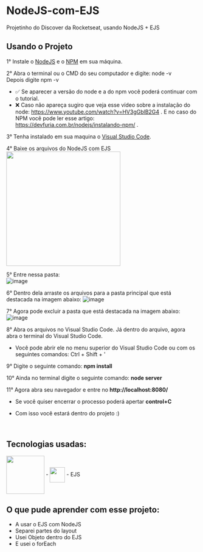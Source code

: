 # NodeJS-com-EJS
Projetinho do Discover da Rocketseat, usando NodeJS + EJS

## Usando o Projeto
1° Instale o <a href="https://nodejs.org/en/">NodeJS</a> e o <a href="https://www.npmjs.com/package/download">NPM</a> em sua máquina. <br>

2° Abra o terminal ou o CMD do seu computador e digite: node -v <br>
Depois digite npm -v
- ✅ Se aparecer a versão do node e a do npm você poderá continuar com o tutorial. <br>
- ❌ Caso não apareça sugiro que veja esse vídeo sobre a instalação do node: https://www.youtube.com/watch?v=HV3gGblB2G4 . E no caso do NPM você pode ler esse artigo: https://devfuria.com.br/nodejs/instalando-npm/ . <br>

3° Tenha instalado em sua maquina o <a href="https://code.visualstudio.com/">Visual Studio Code</a>.<br>

4° Baixe os arquivos do NodeJS com EJS<br>
<img width="300px" src = "https://user-images.githubusercontent.com/85903509/151394393-b2fc823b-e7d4-4279-988f-bcc3e7bdffdb.png">

5° Entre nessa pasta: <br>
![image](https://user-images.githubusercontent.com/85903509/151396445-72bf6f21-5686-443a-abd1-40aebe7054f3.png)

6° Dentro dela arraste os arquivos para a pasta principal que está destacada na imagem abaixo:
![image](https://user-images.githubusercontent.com/85903509/151395616-18e14b5e-bcfa-4853-86f1-c3e9ffda49eb.png)

7° Agora pode excluir a pasta que está destacada na imagem abaixo:
![image](https://user-images.githubusercontent.com/85903509/151396006-b02d25f5-ec02-4f8b-817a-6f4ae4be4628.png)

8°  Abra os arquivos no Visual Studio Code. Já dentro do arquivo, agora abra o terminal do Visual Studio Code.<br>
- Você pode abrir ele no menu superior do Visual Studio Code ou com os seguintes comandos: Ctrl + Shift + ' 

9° Digite o seguinte comando: **npm install**

10° Ainda no terminal digite o seguinte comando: **node server**

11° Agora abra seu navegador e entre no **http://localhost:8080/**

- Se você quiser encerrar o processo poderá apertar **control+C**

- Com isso você estará dentro do projeto :)

<br>

## Tecnologias usadas:
<div>
  <img align = "center" width="100px" src = "https://cdn.jsdelivr.net/gh/devicons/devicon/icons/nodejs/nodejs-plain-wordmark.svg"> -
  <img align = "center" width="40px" src = "https://cdn.jsdelivr.net/gh/devicons/devicon/icons/npm/npm-original-wordmark.svg"> - 
  EJS
</div>

## O que pude aprender com esse projeto:

- A usar o EJS com NodeJS
- Separei partes do layout 
- Usei Objeto dentro do EJS
- E usei o forEach
